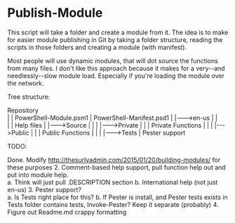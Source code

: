 # Publish-Module
This script will take a folder and create a module from it.  The idea is to make for easier module publishing in Git by 
taking a folder structure, reading the scripts in those folders and creating a module (with manifest).

Most people will use dynamic modules, that will dot source the functions from many files.  I don't like this approach because
it makes for a very--and needlessly--slow module load.  Especially if you're loading the module over the network. 

Tree structure:

Repository<br/>
  |
  | PowerShell-Module.psm1
  | PowerShell-Manifest.psd1
  |
  |--->en-us
  |      |  
  |      | Help files
  |
  |--->Source
  |      |
  |      |--->Private
  |      |      |  Private Functions
  |      |
  |      |--->Public
  |      |      |  Public Functions
  |      |
  |      |--->Tests
                |  Pester support
                


TODO:

Done. Modify http://thesurlyadmin.com/2015/01/20/building-modules/ for these purposes
2. Comment-based help support, pull function help out and put into module help.  
   a. Think will just pull .DESCRIPTION section
   b. International help (not just en-us)
3. Pester support?   
   a. Is Tests right place for this?
   b. If Pester is install, and Pester tests exists in Tests folder contains tests, Invoke-Pester?  Keep it separate (probably)
4. Figure out Readme.md crappy formatting
